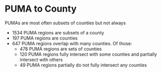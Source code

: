 # PUMA to County

PUMAs are most often subsets of counties but not always

 * 1534 PUMA regions are subsets of a county
 * 197 PUMA regions are counties
 * 647 PUMA regions overlap with many counties. Of those:
	 - 478 PUMA regions are sets of counties
	 - 120 PUMA regions fully intersect with some counties and partially
	   intersect with others
	 - 49 PUMA regions partially do not fully intersect any counties
